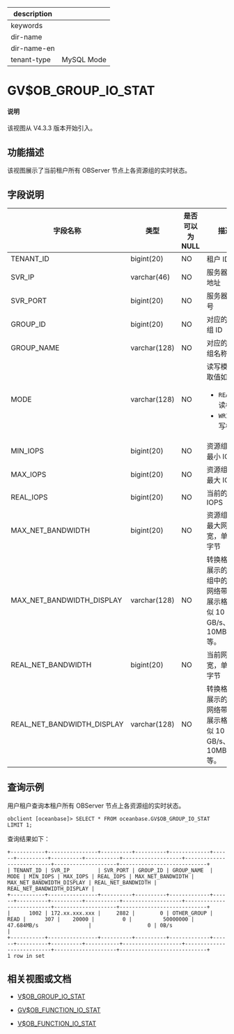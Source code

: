 |description||
|---|---|
|keywords||
|dir-name||
|dir-name-en||
|tenant-type|MySQL Mode|

# GV$OB_GROUP_IO_STAT

<main id="notice" type='explain'>
<h4>说明</h4>
<p>该视图从 V4.3.3 版本开始引入。</p>
</main>

## 功能描述

该视图展示了当前租户所有 OBServer 节点上各资源组的实时状态。

## 字段说明

|             字段名称          |      类型    | 是否可以为 NULL |            描述                                            |
|------------------------------|--------------|----------------|------------------------------------------------------------|
| TENANT_ID                    | bigint(20)   | NO             | 租户 ID                                                    |
| SVR_IP                       | varchar(46)  | NO             | 服务器 IP 地址                                              |
| SVR_PORT                     | bigint(20)   | NO             | 服务器端口号                                                |
| GROUP_ID                     | bigint(20)   | NO             | 对应的资源组 ID     |
| GROUP_NAME                   | varchar(128) | NO             | 对应的资源组名称     |     
| MODE                         | varchar(128) | NO             | 读写模式，取值如下：<ul><li>`READ`：读模式</li> <li>`WRITE`：写模式</li></ul>     |
| MIN_IOPS                     | bigint(20)   | NO             | 资源组中的最小 IOPS     |
| MAX_IOPS                     | bigint(20)   | NO             | 资源组中的最大 IOPS     |
| REAL_IOPS                    | bigint(20)   | NO             | 当前的 IOPS     |
| MAX_NET_BANDWIDTH            | bigint(20)   | NO             | 资源组中的最大网络带宽，单位为字节     |
| MAX_NET_BANDWIDTH_DISPLAY    | varchar(128) | NO             | 转换格式后展示的资源组中的最大网络带宽，展示格式类似 10 GB/s、10MB/s 等。     |
| REAL_NET_BANDWIDTH           | bigint(20)   | NO             | 当前网络带宽，单位为字节    |
| REAL_NET_BANDWIDTH_DISPLAY   | varchar(128) | NO             | 转换格式后展示的当前网络带宽，展示格式类似 10 GB/s、10MB/s 等。     |

## 查询示例

用户租户查询本租户所有 OBServer 节点上各资源组的实时状态。

```shell
obclient [oceanbase]> SELECT * FROM oceanbase.GV$OB_GROUP_IO_STAT LIMIT 1;
```

查询结果如下：

```shell
+-----------+----------------+----------+----------+-------------+------+----------+----------+-----------+-------------------+---------------------------+--------------------+----------------------------+
| TENANT_ID | SVR_IP         | SVR_PORT | GROUP_ID | GROUP_NAME  | MODE | MIN_IOPS | MAX_IOPS | REAL_IOPS | MAX_NET_BANDWIDTH | MAX_NET_BANDWIDTH_DISPLAY | REAL_NET_BANDWIDTH | REAL_NET_BANDWIDTH_DISPLAY |
+-----------+----------------+----------+----------+-------------+------+----------+----------+-----------+-------------------+---------------------------+--------------------+----------------------------+
|      1002 | 172.xx.xxx.xxx |     2882 |        0 | OTHER_GROUP | READ |      307 |    20000 |         0 |          50000000 | 47.684MB/s                |                  0 | 0B/s                       |
+-----------+----------------+----------+----------+-------------+------+----------+----------+-----------+-------------------+---------------------------+--------------------+----------------------------+
1 row in set
```

## 相关视图或文档

* [V$OB_GROUP_IO_STAT](31120.v-ob_group_io_stat-of-mysql-mode.md)

* [GV$OB_FUNCTION_IO_STAT](910.gv-ob_function_io_stat-of-mysql-mode.md)

* [V$OB_FUNCTION_IO_STAT](31110.v-ob_function_io_stat-of-mysql-mode.md)


